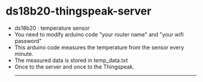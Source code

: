 # ds18b20-thingspeak-server
- ds18b20 : temperature sensor
- You need to modify arduino code "your router name" and "your wifi password"
- This arduino code measures the temperature from the sensor every minute.
- The measured data is stored in temp_data.txt
- Once to the server and once to the Thingspeak.<hr>
